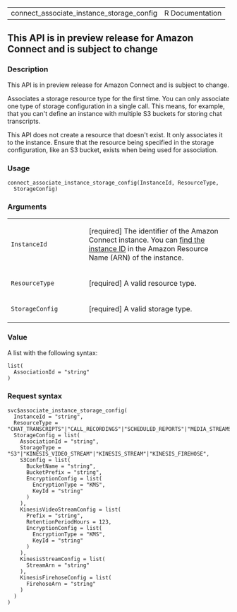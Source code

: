 <table style="width: 100%;">
<tbody>
<tr class="odd">
<td>connect_associate_instance_storage_config</td>
<td style="text-align: right;">R Documentation</td>
</tr>
</tbody>
</table>

## This API is in preview release for Amazon Connect and is subject to change

### Description

This API is in preview release for Amazon Connect and is subject to
change.

Associates a storage resource type for the first time. You can only
associate one type of storage configuration in a single call. This
means, for example, that you can't define an instance with multiple S3
buckets for storing chat transcripts.

This API does not create a resource that doesn't exist. It only
associates it to the instance. Ensure that the resource being specified
in the storage configuration, like an S3 bucket, exists when being used
for association.

### Usage

    connect_associate_instance_storage_config(InstanceId, ResourceType,
      StorageConfig)

### Arguments

<table>
<colgroup>
<col style="width: 35%" />
<col style="width: 65%" />
</colgroup>
<tbody>
<tr class="odd">
<td><code
id="connect_associate_instance_storage_config_:_InstanceId">InstanceId</code></td>
<td><p>[required] The identifier of the Amazon Connect instance. You can
<a
href="https://docs.aws.amazon.com/connect/latest/adminguide/find-instance-arn.html">find
the instance ID</a> in the Amazon Resource Name (ARN) of the
instance.</p></td>
</tr>
<tr class="even">
<td><code
id="connect_associate_instance_storage_config_:_ResourceType">ResourceType</code></td>
<td><p>[required] A valid resource type.</p></td>
</tr>
<tr class="odd">
<td><code
id="connect_associate_instance_storage_config_:_StorageConfig">StorageConfig</code></td>
<td><p>[required] A valid storage type.</p></td>
</tr>
</tbody>
</table>

### Value

A list with the following syntax:

    list(
      AssociationId = "string"
    )

### Request syntax

    svc$associate_instance_storage_config(
      InstanceId = "string",
      ResourceType = "CHAT_TRANSCRIPTS"|"CALL_RECORDINGS"|"SCHEDULED_REPORTS"|"MEDIA_STREAMS"|"CONTACT_TRACE_RECORDS"|"AGENT_EVENTS"|"REAL_TIME_CONTACT_ANALYSIS_SEGMENTS"|"ATTACHMENTS"|"CONTACT_EVALUATIONS",
      StorageConfig = list(
        AssociationId = "string",
        StorageType = "S3"|"KINESIS_VIDEO_STREAM"|"KINESIS_STREAM"|"KINESIS_FIREHOSE",
        S3Config = list(
          BucketName = "string",
          BucketPrefix = "string",
          EncryptionConfig = list(
            EncryptionType = "KMS",
            KeyId = "string"
          )
        ),
        KinesisVideoStreamConfig = list(
          Prefix = "string",
          RetentionPeriodHours = 123,
          EncryptionConfig = list(
            EncryptionType = "KMS",
            KeyId = "string"
          )
        ),
        KinesisStreamConfig = list(
          StreamArn = "string"
        ),
        KinesisFirehoseConfig = list(
          FirehoseArn = "string"
        )
      )
    )
